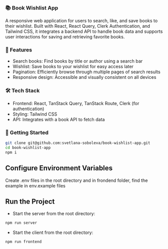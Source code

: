 ### 📚 Book Wishlist App
A responsive web application for users to search, like, and save books to their wishlist. Built with React, React Query, Clerk Authentication, and Tailwind CSS, it integrates a backend API to handle book data and supports user interactions for saving and retrieving favorite books.

### 🚀 Features
* Search books: Find books by title or author using a search bar
* Wishlist: Save books to your wishlist for easy access later
* Pagination: Efficiently browse through multiple pages of search results
* Responsive design: Accessible and visually consistent on all devices

### 🛠 Tech Stack
* Frontend: React, TanStack Query, TanStack Route, Clerk (for authentication)
* Styling: Tailwind CSS
* API: Integrates with a book API to fetch data


### 🚀 Getting Started

```bash
git clone git@github.com:svetlana-soboleva/book-wishlist-app.git
cd book-wishlist-app
npm i
```

## Configure Environment Variables
Create  .env files in the root directory and in frondend folder, find the example in env.example files


## Run the Project
* Start the server from the root directory: 

```bash
npm run server
```

* Start the client from the root directory: 
  
 ```bash
npm run frontend
``` 